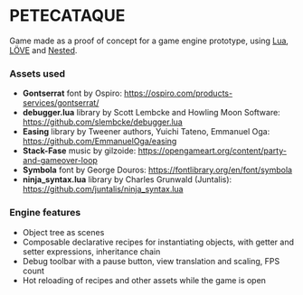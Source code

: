 # PETECATAQUE
Game made as a proof of concept for a game engine prototype,
using [Lua](https://www.lua.org/), [LÖVE](https://love2d.org/) and
[Nested](https://github.com/gilzoide/nested).


### Assets used
- __Gontserrat__ font by Ospiro: https://ospiro.com/products-services/gontserrat/
- __debugger.lua__ library by Scott Lembcke and Howling Moon Software: https://github.com/slembcke/debugger.lua
- __Easing__ library by Tweener authors, Yuichi Tateno, Emmanuel Oga: https://github.com/EmmanuelOga/easing
- __Stack-Fase__ music by gilzoide: https://opengameart.org/content/party-and-gameover-loop
- __Symbola__ font by George Douros: https://fontlibrary.org/en/font/symbola
- __ninja_syntax.lua__ library by Charles Grunwald (Juntalis): https://github.com/juntalis/ninja_syntax.lua


### Engine features
- Object tree as scenes
- Composable declarative recipes for instantiating objects, with getter and setter expressions, inheritance chain
- Debug toolbar with a pause button, view translation and scaling, FPS count
- Hot reloading of recipes and other assets while the game is open
